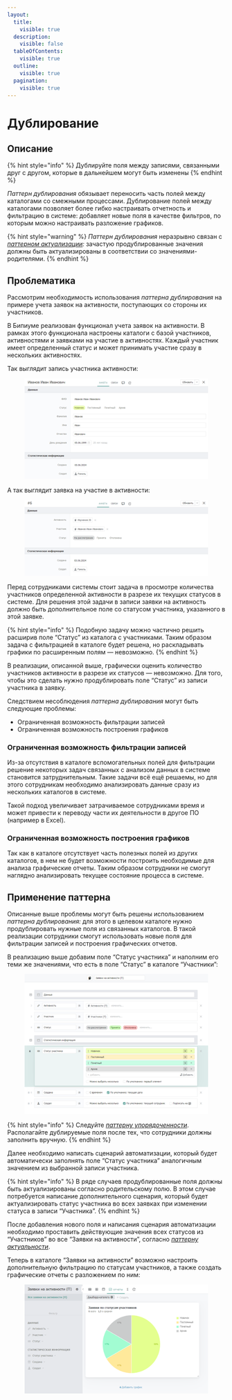 ```yaml
---
layout:
  title:
    visible: true
  description:
    visible: false
  tableOfContents:
    visible: true
  outline:
    visible: true
  pagination:
    visible: true
---
```


# Дублирование

## Описание

{% hint style="info" %}
Дублируйте поля между записями, связанными друг с другом, которые в дальнейшем могут быть изменены
{% endhint %}

_Паттерн дублирования_ обязывает переносить часть полей между каталогами со смежными процессами. Дублирование полей между каталогами позволяет более гибко настраивать отчетность и фильтрацию в системе: добавляет новые поля в качестве фильтров, по которым можно настраивать разложение графиков.

{% hint style="warning" %}
_Паттерн дублирования_ неразрывно связан с [_паттерном актуализации_](aktualizaciya.md)_:_ зачастую продублированные значения должны быть актуализированы в соответствии со значениями-родителями.
{% endhint %}

## Проблематика

Рассмотрим необходимость использования _паттерна дублирования_ на примере учета заявок на активности, поступающих со стороны их участников.

В Бипиуме реализован функционал учета заявок на активности. В рамках этого функционала настроены каталоги с базой участников, активностями и заявками на участие в активностях. Каждый участник имеет определенный статус и может принимать участие сразу в нескольких активностях.

Так выглядит запись участника активности:

<figure><img src="../../.gitbook/assets/member.png" alt=""><figcaption></figcaption></figure>

А так выглядит заявка на участие в активности:

<figure><img src="../../.gitbook/assets/request.png" alt=""><figcaption></figcaption></figure>

Перед сотрудниками системы стоит задача в просмотре количества участников определенной активности в разрезе их текущих статусов в системе. Для решения этой задачи в записи заявки на активность должно быть дополнительное поле со статусом участника, указанного в этой заявке.

{% hint style="info" %}
Подобную задачу можно частично решить расширив поле “Статус” из каталога с участниками. Таким образом задача с фильтрацией в каталоге будет решена, но раскладывать графики по расширенным полям — невозможно.
{% endhint %}

В реализации, описанной выше, графически оценить количество участников активности в разрезе их статусов — невозможно. Для того, чтобы это сделать нужно продублировать поле “Статус” из записи участника в заявку.

Следствием несоблюдения _паттерна дублирования_ могут быть следующие проблемы:

* Ограниченная возможность фильтрации записей
* Ограниченная возможность построения графиков

### Ограниченная возможность фильтрации записей

Из-за отсутствия в каталоге вспомогательных полей для фильтрации решение некоторых задач связанных с анализом данных в системе становится затруднительным. Такие задачи всё ещё решаемы, но для этого сотрудникам необходимо анализировать данные сразу из нескольких каталогов в системе.

Такой подход увеличивает затрачиваемое сотрудниками время и может привести к переводу части их деятельности в другое ПО (например в Excel).

### Ограниченная возможность построения графиков

Так как в каталоге отсутствует часть полезных полей из других каталогов, в нем не будет возможности построить необходимые для анализа графические отчеты. Таким образом сотрудники не смогут наглядно анализировать текущее состояние процесса в системе.

## Применение паттерна

Описанные выше проблемы могут быть решены использованием _паттерна дублирования:_ для этого в целевом каталоге нужно продублировать нужные поля из связанных каталогов. В такой реализации сотрудники смогут использовать новые поля для фильтрации записей и построения графических отчетов.

В реализацию выше добавим поле “Статус участника” и наполним его теми же значениями, что есть в поле “Статус” в каталоге “Участники”:

<figure><img src="../../.gitbook/assets/trueRequest.png" alt=""><figcaption></figcaption></figure>

{% hint style="info" %}
Следуйте [_паттерну упорядоченности_](uporyadochennost.md). Располагайте дублируемые поля после тех, что сотрудники должны заполнить вручную.
{% endhint %}

Далее необходимо написать сценарий автоматизации, который будет автоматически заполнять поле “Статус участника” аналогичным значением из выбранной записи участника.

{% hint style="info" %}
В ряде случаев продублированные поля должны быть актуализированы согласно родительскому полю. В этом случае потребуется написание дополнительного сценария, который будет актуализировать статус участника во всех заявках при изменении статуса в записи “Участника”.
{% endhint %}

После добавления нового поля и написания сценария автоматизации необходимо проставить действующие значения всех статусов из “Участников” во все “Заявки на активности”, согласно [_паттерну актуальности_](aktualizaciya.md).

Теперь в каталоге “Заявки на активности” возможно настроить дополнительную фильтрацию по статусам участников, а также создать графические отчеты с разложением по ним:

<figure><img src="../../.gitbook/assets/pie.png" alt=""><figcaption></figcaption></figure>
